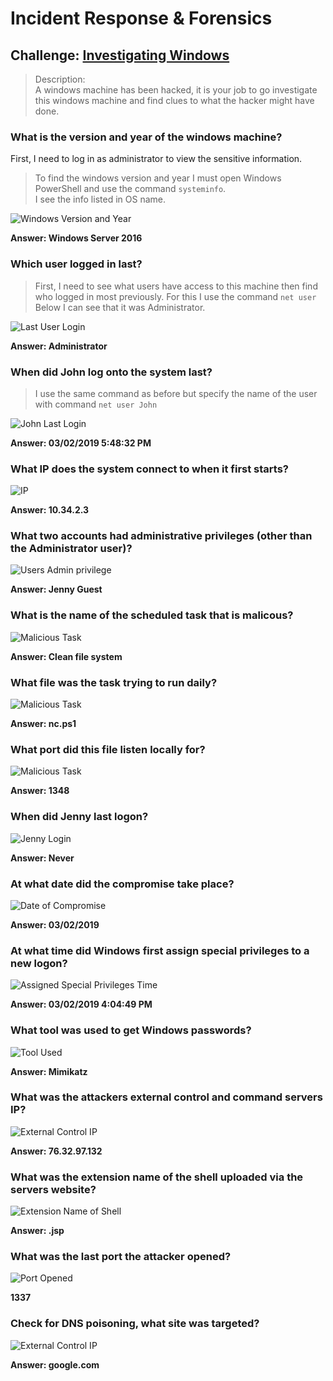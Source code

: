 # Incident Response & Forensics
## Challenge: [Investigating Windows](https://tryhackme.com/r/room/investigatingwindows) 
> Description:<br>
> A windows machine has been hacked, it is your job to go investigate this windows machine and find clues to what the hacker might have done.
>
### What is the version and year of the windows machine?
First, I need to log in as administrator to view the sensitive information.<br> 
> To find the windows version and year I must open Windows PowerShell and use the command ```systeminfo```.<br>I see the info listed in OS name.

![Windows Version and Year](https://github.com/user-attachments/assets/3af899dc-646a-4e3e-a97b-c00957aa68c5)

__Answer: Windows Server 2016__


### Which user logged in last?
> First, I need to see what users have access to this machine then find who logged in most previously. For this I use the command ```net user```<br>Below I can see that it was Administrator.

![Last User Login](https://github.com/user-attachments/assets/f3daeb63-2d51-4f6e-8eaf-128628e78647)

__Answer: Administrator__


### When did John log onto the system last?
> I use the same command as before but specify the name of the user with command ```net user John```

![John Last Login](https://github.com/user-attachments/assets/074c2f19-14d7-439d-bfcc-f78a97535468)

__Answer: 03/02/2019 5:48:32 PM__


### What IP does the system connect to when it first starts?


![IP](https://github.com/user-attachments/assets/f246e1a2-26f2-40a9-a471-b739013f12ef)


__Answer: 10.34.2.3__


### What two accounts had administrative privileges (other than the Administrator user)?
![Users Admin privilege](https://github.com/user-attachments/assets/a3df188f-fc71-4058-962b-86016885ff8d)


__Answer: Jenny Guest__


### What is the name of the scheduled task that is malicous?
![Malicious Task](https://github.com/user-attachments/assets/ff193907-f97c-45db-a33a-13a298f419e1)


__Answer: Clean file system__


### What file was the task trying to run daily?
![Malicious Task](https://github.com/user-attachments/assets/9156a270-792a-4266-adae-d32d577b2265)


__Answer: nc.ps1__


### What port did this file listen locally for?
![Malicious Task](https://github.com/user-attachments/assets/635c2d3f-fcd8-4af2-87ac-75e023a42d73)


__Answer: 1348__


### When did Jenny last logon?
![Jenny Login](https://github.com/user-attachments/assets/b8895353-b324-4238-ba3e-3da0c596fc8d)


__Answer: Never__


### At what date did the compromise take place?
![Date of Compromise](https://github.com/user-attachments/assets/12b2c563-f4ef-4a0f-9abe-63d6cdc4aeb4)


__Answer: 03/02/2019__


### At what time did Windows first assign special privileges to a new logon?
![Assigned Special Privileges Time](https://github.com/user-attachments/assets/d78ed8bf-4a48-49f1-b57f-e94db141bb08)


__Answer: 03/02/2019 4:04:49 PM__


### What tool was used to get Windows passwords?
![Tool Used](https://github.com/user-attachments/assets/1d2b29f6-a0f0-47fd-bf9f-0e356f3edef9)


__Answer: Mimikatz__


### What was the attackers external control and command servers IP?
![External Control IP](https://github.com/user-attachments/assets/693ba4ea-8323-4cc5-96da-7d583598b6f9)


__Answer: 76.32.97.132__


### What was the extension name of the shell uploaded via the servers website?
![Extension Name of Shell](https://github.com/user-attachments/assets/b5d459ec-fe64-44e9-920b-f89eb2cdcc5c)


__Answer: .jsp__


### What was the last port the attacker opened?
![Port Opened](https://github.com/user-attachments/assets/86797255-cc24-4210-be64-78947109f4d7)


__1337__

### Check for DNS poisoning, what site was targeted?
![External Control IP](https://github.com/user-attachments/assets/f62e4b1a-c70f-44c6-8260-381a9002ba91)

__Answer: google.com__
